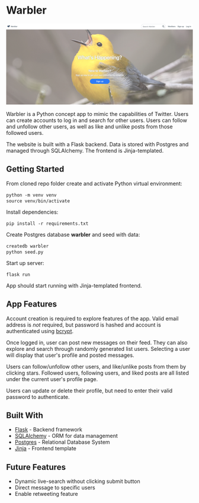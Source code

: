 # Warbler

![Warbler Snapshot](/warbler01.png?raw=true 'Warbler Snapshot')

Warbler is a Python concept app to mimic the capabilities of Twitter. Users can create accounts to log in and search for other users. Users can follow and unfollow other users, as well as like and unlike posts from those followed users.

The website is built with a Flask backend. Data is stored with Postgres and managed through SQLAlchemy. The frontend is Jinja-templated.

## Getting Started

From cloned repo folder create and activate Python virtual environment:

```
python -m venv venv
source venv/bin/activate
```

Install dependencies:

```
pip install -r requirements.txt
```

Create Postgres database **warbler** and seed with data:

```
createdb warbler
python seed.py
```

Start up server:

```
flask run
```

App should start running with Jinja-templated frontend.

## App Features

Account creation is required to explore features of the app. Valid email address is _not_ required, but password is hashed and account is authenticated using [bcrypt](https://www.npmjs.com/package/bcrypt).

Once logged in, user can post new messages on their feed. They can also explore and search through randomly generated list users. Selecting a user will display that user's profile and posted messages.

Users can follow/unfollow other users, and like/unlike posts from them by clicking stars. Followed users, following users, and liked posts are all listed under the current user's profile page.

Users can update or delete their profile, but need to enter their valid password to authenticate.

## Built With

- [Flask](http://flask.pocoo.org/) - Backend framework
- [SQLAlchemy](https://www.sqlalchemy.org/) - ORM for data management
- [Postgres](https://www.postgresql.org/) - Relational Database System
- [Jinja](http://jinja.pocoo.org/) - Frontend template

## Future Features

- Dynamic live-search without clicking submit button
- Direct message to specific users
- Enable retweeting feature
